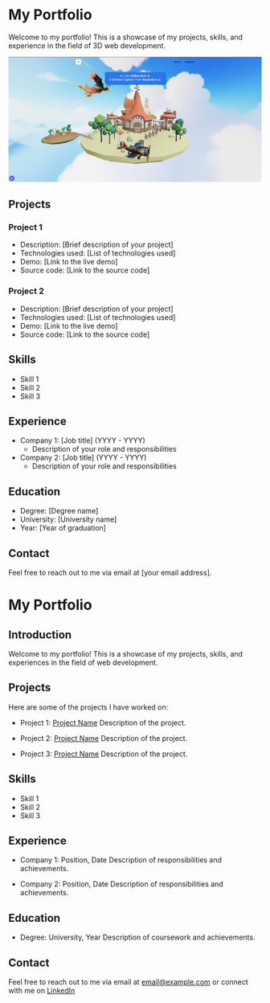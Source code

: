 # My Portfolio

Welcome to my portfolio! This is a showcase of my projects, skills, and experience in the field of 3D web development.

![Local Image](src/assets/cover.png)



## Projects

### Project 1

- Description: [Brief description of your project]
- Technologies used: [List of technologies used]
- Demo: [Link to the live demo]
- Source code: [Link to the source code]

### Project 2

- Description: [Brief description of your project]
- Technologies used: [List of technologies used]
- Demo: [Link to the live demo]
- Source code: [Link to the source code]

## Skills

- Skill 1
- Skill 2
- Skill 3

## Experience

- Company 1: [Job title] (YYYY - YYYY)
  - Description of your role and responsibilities
- Company 2: [Job title] (YYYY - YYYY)
  - Description of your role and responsibilities

## Education

- Degree: [Degree name]
- University: [University name]
- Year: [Year of graduation]

## Contact

Feel free to reach out to me via email at [your email address].

# My Portfolio

## Introduction
Welcome to my portfolio! This is a showcase of my projects, skills, and experiences in the field of web development.

## Projects
Here are some of the projects I have worked on:

- Project 1: [Project Name](link-to-project)
  Description of the project.

- Project 2: [Project Name](link-to-project)
  Description of the project.

- Project 3: [Project Name](link-to-project)
  Description of the project.

## Skills
- Skill 1
- Skill 2
- Skill 3

## Experience
- Company 1: Position, Date
  Description of responsibilities and achievements.

- Company 2: Position, Date
  Description of responsibilities and achievements.

## Education
- Degree: University, Year
  Description of coursework and achievements.

## Contact
Feel free to reach out to me via email at [email@example.com](mailto:email@example.com) or connect with me on [LinkedIn](https://www.linkedin.com/in/safkat-khan-20a2aa244/)

